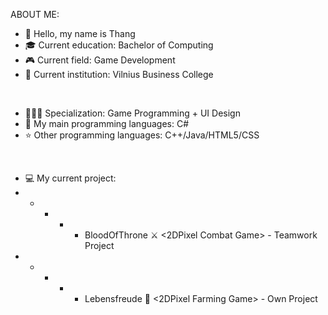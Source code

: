 ABOUT ME:
- 👀 Hello, my name is Thang
- 🎓 Current education: Bachelor of Computing
- 🎮 Current field: Game Development
- 🏫 Current institution: Vilnius Business College

<br>

- 👨🏻‍💻 Specialization: Game Programming + UI Design
- 🌟 My main programming languages: C#
- ⭐ Other programming languages: C++/Java/HTML5/CSS

<br>

- 💻 My current project:
- - - - - BloodOfThrone ⚔️ <2DPixel Combat Game> - Teamwork Project
- - - - - Lebensfreude  🌱 <2DPixel Farming Game> - Own Project

<!---
DemonDrac05/DemonDrac05 is a ✨ special ✨ repository because its `README.md` (this file) appears on your GitHub profile.
You can click the Preview link to take a look at your changes.
--->
